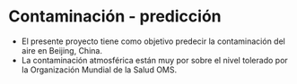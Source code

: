 # Contaminación - predicción

- El presente proyecto tiene como objetivo predecir la contaminación del aire en Beijing, China.
- La contaminación atmosférica están muy por sobre el nivel tolerado por la Organización Mundial de la Salud OMS.
